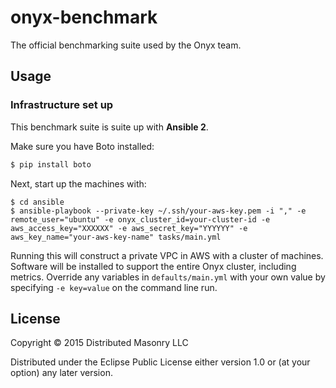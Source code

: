 # onyx-benchmark

The official benchmarking suite used by the Onyx team.

## Usage

### Infrastructure set up

This benchmark suite is suite up with **Ansible 2**.

Make sure you have Boto installed:

```bash
$ pip install boto
```

Next, start up the machines with:

```text
$ cd ansible
$ ansible-playbook --private-key ~/.ssh/your-aws-key.pem -i "," -e remote_user="ubuntu" -e onyx_cluster_id=your-cluster-id -e aws_access_key="XXXXXX" -e aws_secret_key="YYYYYY" -e aws_key_name="your-aws-key-name" tasks/main.yml
```

Running this will construct a private VPC in AWS with a cluster of machines. Software will be installed to support the entire Onyx cluster, including metrics. Override any variables in `defaults/main.yml` with your own value by specifying `-e key=value` on the command line run.

## License

Copyright © 2015 Distributed Masonry LLC

Distributed under the Eclipse Public License either version 1.0 or (at
your option) any later version.
